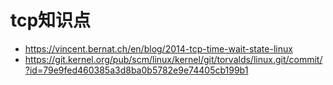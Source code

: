 # tcp知识点

- https://vincent.bernat.ch/en/blog/2014-tcp-time-wait-state-linux
- https://git.kernel.org/pub/scm/linux/kernel/git/torvalds/linux.git/commit/?id=79e9fed460385a3d8ba0b5782e9e74405cb199b1